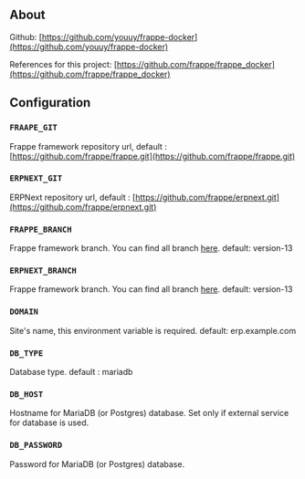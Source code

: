 ## About
Github: [https://github.com/youuy/frappe-docker](https://github.com/youuy/frappe-docker)

References for this project: [https://github.com/frappe/frappe_docker](https://github.com/frappe/frappe_docker)

## Configuration

### `FRAAPE_GIT`

Frappe framework repository url, default : [https://github.com/frappe/frappe.git](https://github.com/frappe/frappe.git)

### `ERPNEXT_GIT`

ERPNext repository url, default : [https://github.com/frappe/erpnext.git](https://github.com/frappe/erpnext.git)

### `FRAPPE_BRANCH`

Frappe framework branch. You can find all branch [here](https://github.com/frappe/frappe). default: version-13

### `ERPNEXT_BRANCH`

Frappe framework branch. You can find all branch [here](https://github.com/frappe/erpnext). default: version-13

### `DOMAIN`

Site's name, this environment variable is required. default: erp.example.com

### `DB_TYPE`

Database type. default : mariadb

### `DB_HOST`

Hostname for MariaDB (or Postgres) database. Set only if external service for database is used.

### `DB_PASSWORD`

Password for MariaDB (or Postgres) database.
